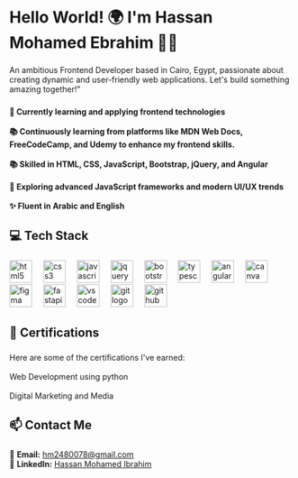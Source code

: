 <h1 align="left">Hello World! 🌍 I'm Hassan Mohamed Ebrahim 👋🏼</h1>

###

<p align="left">An ambitious Frontend Developer based in Cairo, Egypt, passionate about creating dynamic and user-friendly web applications. Let's build something amazing together!"</p>

###

<h4 align="left">🚀 Currently learning and applying frontend technologies<br><br>📚 Continuously learning from platforms like MDN Web Docs, FreeCodeCamp, and Udemy to enhance my frontend skills.<br><br>📚 Skilled in HTML, CSS, JavaScript, Bootstrap, jQuery, and Angular<br><br>🌱 Exploring advanced JavaScript frameworks and modern UI/UX trends<br><br>✨ Fluent in Arabic and English</h4>

###

<h2 align="left">💻 Tech Stack</h2>

###

<div align="left">
  <img src="https://cdn.jsdelivr.net/gh/devicons/devicon/icons/html5/html5-original.svg" height="40" alt="html5 logo"  />
  <img width="12" />
  <img src="https://cdn.jsdelivr.net/gh/devicons/devicon/icons/css3/css3-original.svg" height="40" alt="css3 logo"  />
  <img width="12" />
  <img src="https://cdn.jsdelivr.net/gh/devicons/devicon/icons/javascript/javascript-original.svg" height="40" alt="javascript logo"  />
  <img width="12" />
  <img src="https://cdn.jsdelivr.net/gh/devicons/devicon/icons/jquery/jquery-original.svg" height="40" alt="jquery logo"  />
  <img width="12" />
  <img src="https://cdn.jsdelivr.net/gh/devicons/devicon/icons/bootstrap/bootstrap-original.svg" height="40" alt="bootstrap logo"  />
  <img width="12" />
  <img src="https://cdn.jsdelivr.net/gh/devicons/devicon/icons/typescript/typescript-original.svg" height="40" alt="typescript logo"  />
  <img width="12" />
  <img src="https://cdn.jsdelivr.net/gh/devicons/devicon/icons/angularjs/angularjs-original.svg" height="40" alt="angularjs logo"  />
  <img width="12" />
  <img src="https://cdn.jsdelivr.net/gh/devicons/devicon/icons/canva/canva-original.svg" height="40" alt="canva logo"  />
  <img width="12" />
  <img src="https://cdn.jsdelivr.net/gh/devicons/devicon/icons/figma/figma-original.svg" height="40" alt="figma logo"  />
  <img width="12" />
  <img src="https://cdn.jsdelivr.net/gh/devicons/devicon/icons/fastapi/fastapi-original.svg" height="40" alt="fastapi logo"  />
  <img width="12" />
  <img src="https://cdn.jsdelivr.net/gh/devicons/devicon/icons/vscode/vscode-original.svg" height="40" alt="vscode logo"  />
  <img width="12" />
  <img src="https://cdn.jsdelivr.net/gh/devicons/devicon/icons/git/git-original.svg" height="40" alt="git logo"  />
  <img width="12" />
  <img src="https://cdn.jsdelivr.net/gh/devicons/devicon/icons/github/github-original.svg" height="40" alt="github logo"  />
</div>

###

<h2 align="left">🌟 Certifications</h2>

###

<p align="left">Here are some of the certifications I've earned:<br><br>Web Development using python<br><br>Digital Marketing and Media</p>

###

<h2 align="left">📫 Contact Me</h2>

###

<p align="left">
  📧 <strong>Email:</strong> <a href="mailto:hm2480078@gmail.com">hm2480078@gmail.com</a><br>
  🔗 <strong>LinkedIn:</strong> <a href="https://linkedin.com/in/hassan">Hassan Mohamed Ibrahim</a>
</p>


###
